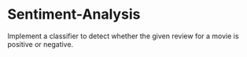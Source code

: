 # Sentiment-Analysis
Implement a classifier to detect whether the given review for a movie is positive or negative.
